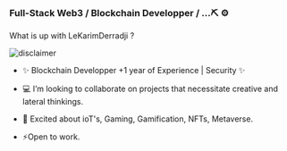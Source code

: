 ### Full-Stack Web3 / Blockchain Developper /  ...⛏️ ⚙️



What is up with LeKarimDerradji ? 

![disclaimer](https://i.redd.it/j3qyst9mp9a01.jpg)

- :sparkles: Blockchain Developper +1 year of Experience | Security :sparkles:

-  :computer: I’m looking to collaborate on projects that necessitate creative and lateral thinkings.

- 💬 Excited about ioT's, Gaming, Gamification, NFTs, Metaverse. 

- ⚡Open to work. 


